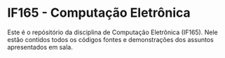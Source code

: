 # IF165 - Computação Eletrônica

Este é o repósitório da disciplina de Computação Eletrônica (IF165).
Nele estão contidos todos os códigos fontes e demonstrações dos assuntos apresentados em sala.

